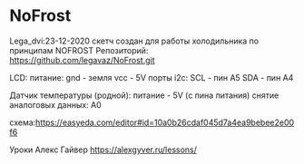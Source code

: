 # NoFrost

  Lega_dvi:23-12-2020
  скетч создан для работы холодильника по принципам NOFROST
  Репозиторий: https://github.com/legavaz/NoFrost.git
  
  LCD:
  питание:
  gnd - земля
  vcc - 5V
  порты i2c:
  SCL - пин A5
  SDA - пин A4
  
  Датчик температуры (родной):
  питание - 5V (с пина питания)
  снятие аналоговых данных: A0
  

схема:https://easyeda.com/editor#id=10a0b26cdaf045d7a4ea9bebee2e00f6

Уроки Алекс Гайвер
https://alexgyver.ru/lessons/